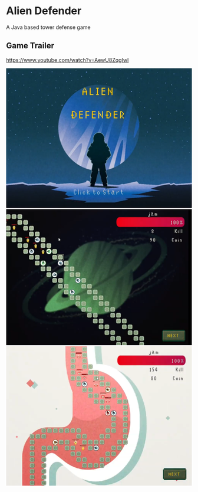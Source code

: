 # Alien Defender
A Java based tower defense game

## Game Trailer
https://www.youtube.com/watch?v=AewU8ZqgIwI

![game scene1](https://github.com/worksB-collab/AlienDefender/blob/master/game%20footage/Screenshot_12.png)
![game scene1](https://github.com/worksB-collab/AlienDefender/blob/master/game%20footage/Screenshot_14.png)
![game scene1](https://github.com/worksB-collab/AlienDefender/blob/master/game%20footage/Screenshot_13.png)
